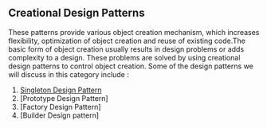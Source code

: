 ## Creational Design Patterns

These patterns provide various object creation mechanism, which increases flexibility, optimization of object creation and reuse of existing code.The basic form of object creation usually results in design problems or adds complexity to a design. These problems are solved by using creational design patterns to control object creation. Some of the design patterns we will discuss in this category include : 

1. [Singleton Design Pattern](Singleton/README.md)
2. [Prototype Design Pattern]
3. [Factory Design Pattern]
4. [Builder Design pattern]
